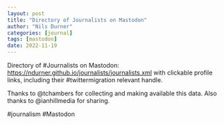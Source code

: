 ```yaml
---
layout: post
title: "Directory of Journalists on Mastodon"
author: "Nils Durner"
categories: [journal]
tags: [mastodon]
date: 2022-11-19
---
```


Directory of #Journalists on Mastodon: https://ndurner.github.io/journalists/journalists.xml with clickable profile links, including their #twittermigration relevant handle.

Thanks to @tchambers for collecting and making available this data. Also thanks to @ianhillmedia for sharing.

#journalism #Mastodon
